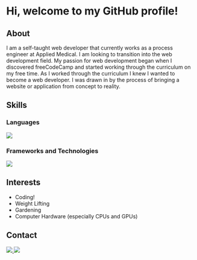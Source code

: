 # Hi, welcome to my GitHub profile!

## About

I am a self-taught web developer that currently works as a process engineer at Applied Medical. I am looking to transition into the web development field. My passion for web development began when I discovered freeCodeCamp and started working through the curriculum on my free time. As I worked through the curriculum I knew I wanted to become a web developer. I was drawn in by the process of bringing a website or application from concept to reality.

## Skills

### Languages

 <img src="https://skillicons.dev/icons?i=javascript,html,css" />

### Frameworks and Technologies

 <img src="https://skillicons.dev/icons?i=react,bootstrap,webpack,git,linux" />

## Interests

- Coding!
- Weight Lifting
- Gardening
- Computer Hardware (especially CPUs and GPUs)

## Contact

<a href="https://www.linkedin.com/in/dannydo562/">
  <img src = "https://img.shields.io/badge/LinkedIn-0077B5?style=for-the-badge&logo=linkedin&logoColor=white">
</a>
<a href="mailto:dannydo286@gmail.com">
  <img src="https://img.shields.io/badge/Gmail-D14836?style=for-the-badge&logo=gmail&logoColor=white">
</a>

<!--
**Adastros/Adastros** is a ✨ _special_ ✨ repository because its `README.md` (this file) appears on your GitHub profile.

Here are some ideas to get you started:

- 🔭 I’m currently working on ...
- 🌱 I’m currently learning ...
- 👯 I’m looking to collaborate on ...
- 🤔 I’m looking for help with ...
- 💬 Ask me about ...
- 📫 How to reach me: ...
- 😄 Pronouns: ...
- ⚡ Fun fact: ...
-->
